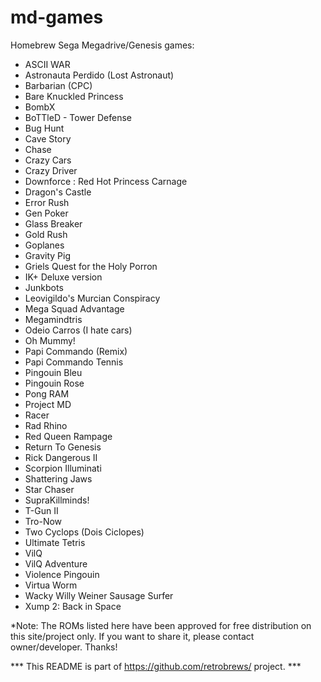 # md-games
Homebrew Sega Megadrive/Genesis games:

 - ASCII WAR<br />
 - Astronauta Perdido (Lost Astronaut)<br />
 - Barbarian (CPC)<br />
 - Bare Knuckled Princess<br />
 - BombX<br />
 - BoTTleD - Tower Defense<br />
 - Bug Hunt<br />
 - Cave Story<br />
 - Chase<br />
 - Crazy Cars<br />
 - Crazy Driver<br />
 - Downforce : Red Hot Princess Carnage<br />
 - Dragon's Castle<br />
 - Error Rush<br />
 - Gen Poker<br />
 - Glass Breaker<br />
 - Gold Rush<br />
 - Goplanes<br />
 - Gravity Pig<br />
 - Griels Quest for the Holy Porron<br />
 - IK+ Deluxe version<br />
 - Junkbots<br />
 - Leovigildo's Murcian Conspiracy<br />
 - Mega Squad Advantage<br />
 - Megamindtris<br />
 - Odeio Carros (I hate cars)<br />
 - Oh Mummy!<br />
 - Papi Commando (Remix)<br />
 - Papi Commando Tennis<br />
 - Pingouin Bleu<br />
 - Pingouin Rose<br />
 - Pong RAM<br />
 - Project MD<br />
 - Racer<br />
 - Rad Rhino<br />
 - Red Queen Rampage<br />
 - Return To Genesis<br />
 - Rick Dangerous II<br />
 - Scorpion Illuminati<br />
 - Shattering Jaws<br />
 - Star Chaser<br />
 - SupraKillminds!<br />
 - T-Gun II<br />
 - Tro-Now<br />
 - Two Cyclops (Dois Ciclopes)<br />
 - Ultimate Tetris<br />
 - VilQ<br />
 - VilQ Adventure<br />
 - Violence Pingouin<br />
 - Virtua Worm<br />
 - Wacky Willy Weiner Sausage Surfer<br />
 - Xump 2: Back in Space<br />
 
 
*Note: The ROMs listed here have been approved for free distribution on this site/project only. If you want to share it, please contact owner/developer. Thanks!

*** This README is part of https://github.com/retrobrews/ project. ***
 

